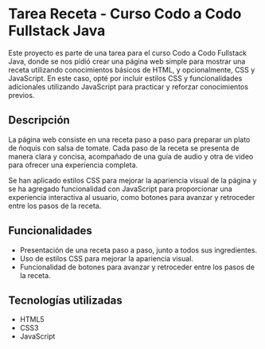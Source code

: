 # Tarea Receta - Curso Codo a Codo Fullstack Java

Este proyecto es parte de una tarea para el curso Codo a Codo Fullstack Java, donde se nos pidió crear una página web simple para mostrar una receta utilizando conocimientos básicos de HTML, y opcionalmente, CSS y JavaScript. En este caso, opté por incluir estilos CSS y funcionalidades adicionales utilizando JavaScript para practicar y reforzar conocimientos previos.

## Descripción

La página web consiste en una receta paso a paso para preparar un plato de ñoquis con salsa de tomate. 
Cada paso de la receta se presenta de manera clara y concisa, acompañado de una guía de audio y otra de video para ofrecer una experiencia completa. 

Se han aplicado estilos CSS para mejorar la apariencia visual de la página y se ha agregado funcionalidad con JavaScript para proporcionar una experiencia interactiva al usuario, como botones para avanzar y retroceder entre los pasos de la receta.

## Funcionalidades

- Presentación de una receta paso a paso, junto a todos sus ingredientes.
- Uso de estilos CSS para mejorar la apariencia visual.
- Funcionalidad de botones para avanzar y retroceder entre los pasos de la receta.

## Tecnologías utilizadas

- HTML5
- CSS3
- JavaScript

